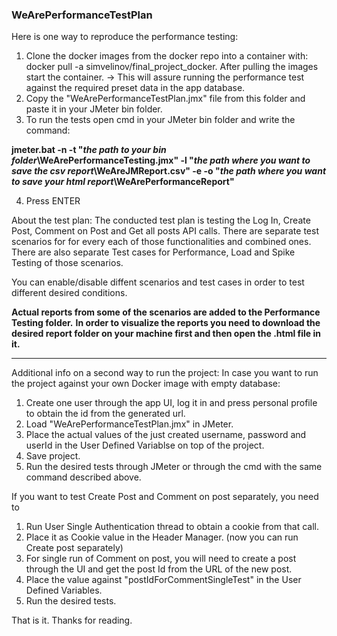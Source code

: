 <h3>WeArePerformanceTestPlan</h3>


Here is one way to reproduce the performance testing:

1. Clone the docker images from the docker repo into a container with: docker pull -a simvelinov/final_project_docker. After pulling the images start the container. -> This will assure running the performance test against the required preset data in the app database.
2. Copy the "WeArePerformanceTestPlan.jmx" file from this folder and paste it in your JMeter bin folder. 
3. To run the tests open cmd in your JMeter bin folder and write the command:
 
 **jmeter.bat -n -t "*the path to your bin folder*\WeArePerformanceTesting.jmx" -l "*the path where you want to save the csv report*\WeAreJMReport.csv" -e -o "*the path where you want to save your html report*\WeArePerformanceReport"**  

4. Press ENTER

About the test plan: 
The conducted test plan is testing the Log In, Create Post, Comment on Post and Get all posts API calls. 
There are separate test scenarios for for every each of those functionalities and combined ones. 
There are also separate Test cases for Performance, Load and Spike Testing of those scenarios.

You can enable/disable diffent scenarios and test cases in order to test different desired conditions. 

**Actual reports from some of the scenarios are added to the Performance Testing folder.** 
**In order to visualize the reports you need to download the desired report folder on your machine first and then open the .html file in it.**     

---------------------------------------------------------------------------------------------------------------------------------------------------



Additional info on a second way to run the project:
In case you want to run the project against your own Docker image with empty database:
1. Create one user through the app UI, log it in and press personal profile to obtain the id from the generated url. 
2. Load "WeArePerformanceTestPlan.jmx" in JMeter.
3. Place the actual values of the just created username, password and userId in the User Defined Variablse on top of the project.
4. Save project. 
5. Run the desired tests through JMeter or through the cmd with the same command described above.  

If you want to test Create Post and Comment on post separately, you need to 
1. Run User Single Authentication thread to obtain a cookie from that call. 
2. Place it as Cookie value in the Header Manager. (now you can run Create post separately)
3. For single run of Comment on post, you will need to create a post through the UI and get the post Id from the URL of the new post.
4. Place the value against "postIdForCommentSingleTest" in the User Defined Variables. 
5. Run the desired tests. 

   

That is it. Thanks for reading. 
